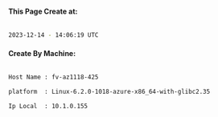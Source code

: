 
   
#### This Page Create at:

```bash

2023-12-14 - 14:06:19 UTC

```

#### Create By Machine:

```bash

Host Name : fv-az1118-425

platform  : Linux-6.2.0-1018-azure-x86_64-with-glibc2.35

Ip Local  : 10.1.0.155

```

